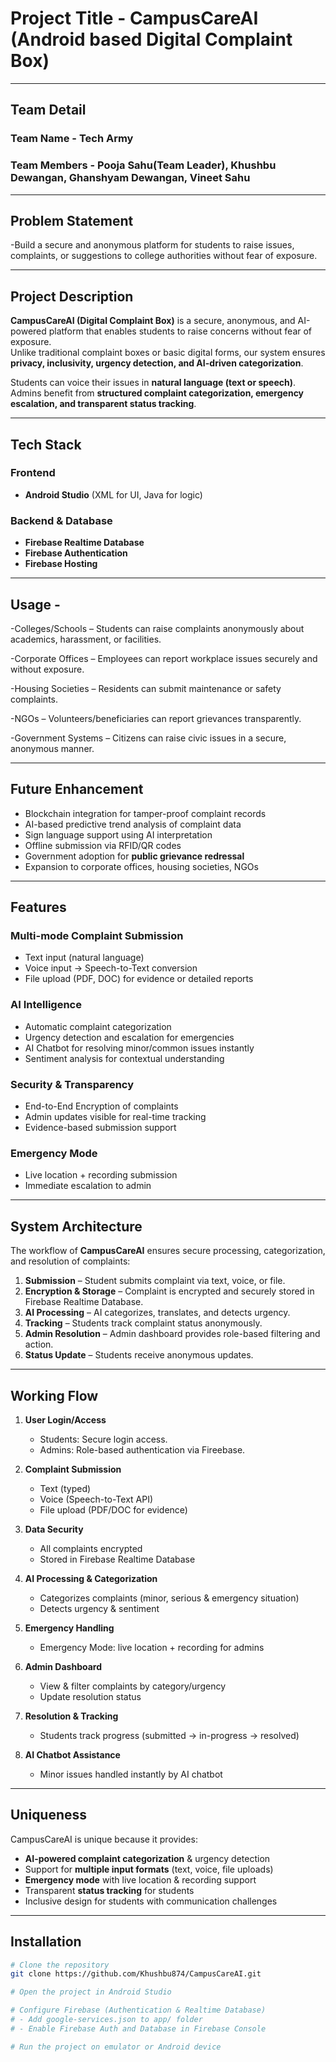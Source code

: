 # Project Title - CampusCareAI (Android based Digital Complaint Box)

---
## Team Detail

### Team Name - Tech Army
### Team Members - Pooja Sahu(Team Leader), Khushbu Dewangan, Ghanshyam Dewangan, Vineet Sahu

---

## Problem Statement 
-Build a secure and anonymous platform for students to raise issues, complaints, or suggestions to college authorities without fear of exposure.

---

## Project Description 
**CampusCareAI (Digital Complaint Box)** is a secure, anonymous, and AI-powered platform that enables students to raise concerns without fear of exposure.  
Unlike traditional complaint boxes or basic digital forms, our system ensures **privacy, inclusivity, urgency detection, and AI-driven categorization**.  

Students can voice their issues in **natural language (text or speech)**.  
Admins benefit from **structured complaint categorization, emergency escalation, and transparent status tracking**.

---

## Tech Stack

### Frontend
- **Android Studio** (XML for UI, Java for logic)

### Backend & Database
- **Firebase Realtime Database**  
- **Firebase Authentication**  
- **Firebase Hosting**

---

## Usage - 
-Colleges/Schools – Students can raise complaints anonymously about academics, harassment, or facilities.

-Corporate Offices – Employees can report workplace issues securely and without exposure.

-Housing Societies – Residents can submit maintenance or safety complaints.

-NGOs – Volunteers/beneficiaries can report grievances transparently.

-Government Systems – Citizens can raise civic issues in a secure, anonymous manner.

---

## Future Enhancement 
- Blockchain integration for tamper-proof complaint records  
- AI-based predictive trend analysis of complaint data  
- Sign language support using AI interpretation  
- Offline submission via RFID/QR codes  
- Government adoption for **public grievance redressal**  
- Expansion to corporate offices, housing societies, NGOs  

---

## Features

### Multi-mode Complaint Submission
- Text input (natural language)  
- Voice input → Speech-to-Text conversion  
- File upload (PDF, DOC) for evidence or detailed reports  

### AI Intelligence
- Automatic complaint categorization  
- Urgency detection and escalation for emergencies  
- AI Chatbot for resolving minor/common issues instantly  
- Sentiment analysis for contextual understanding  

### Security & Transparency 
- End-to-End Encryption of complaints  
- Admin updates visible for real-time tracking  
- Evidence-based submission support  

### Emergency Mode
- Live location + recording submission  
- Immediate escalation to admin  

---

## System Architecture
The workflow of **CampusCareAI** ensures secure processing, categorization, and resolution of complaints:

1. **Submission** – Student submits complaint via text, voice, or file.  
2. **Encryption & Storage** – Complaint is encrypted and securely stored in Firebase Realtime Database.  
3. **AI Processing** – AI categorizes, translates, and detects urgency.  
4. **Tracking** – Students track complaint status anonymously.  
5. **Admin Resolution** – Admin dashboard provides role-based filtering and action.  
6. **Status Update** – Students receive anonymous updates.  


---

## Working Flow

1. **User Login/Access**  
   - Students: Secure login access.
   - Admins: Role-based authentication via Fireebase.  

2. **Complaint Submission**  
   - Text (typed)  
   - Voice (Speech-to-Text API)  
   - File upload (PDF/DOC for evidence)  

3. **Data Security**  
   - All complaints encrypted  
   - Stored in Firebase Realtime Database  

4. **AI Processing & Categorization**  
   - Categorizes complaints (minor, serious & emergency situation)  
   - Detects urgency & sentiment  

5. **Emergency Handling**  
   - Emergency Mode: live location + recording for admins  

6. **Admin Dashboard**  
   - View & filter complaints by category/urgency  
   - Update resolution status  

7. **Resolution & Tracking**  
   - Students track progress (submitted → in-progress → resolved)  

8. **AI Chatbot Assistance**  
   - Minor issues handled instantly by AI chatbot  

---

## Uniqueness
CampusCareAI is unique because it provides:  
- **AI-powered complaint categorization** & urgency detection  
- Support for **multiple input formats** (text, voice, file uploads)  
- **Emergency mode** with live location & recording support  
- Transparent **status tracking** for students  
- Inclusive design for students with communication challenges  

---

## Installation

```bash
# Clone the repository
git clone https://github.com/Khushbu874/CampusCareAI.git

# Open the project in Android Studio

# Configure Firebase (Authentication & Realtime Database)
# - Add google-services.json to app/ folder
# - Enable Firebase Auth and Database in Firebase Console

# Run the project on emulator or Android device
